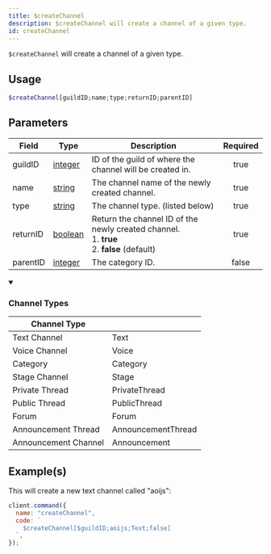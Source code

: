 ```yaml
---
title: $createChannel
description: $createChannel will create a channel of a given type.
id: createChannel
---
```


`$createChannel` will create a channel of a given type.

## Usage

```php
$createChannel[guildID;name;type;returnID;parentID]
```

## Parameters

| Field    | Type                                                                                                | Description                                                                                          | Required |
| -------- | --------------------------------------------------------------------------------------------------- | ---------------------------------------------------------------------------------------------------- | :------: |
| guildID  | [integer](https://developer.mozilla.org/en-US/docs/Web/JavaScript/Reference/Global_Objects/Integer) | ID of the guild of where the channel will be created in.                                             |   true   |
| name     | [string](https://developer.mozilla.org/en-US/docs/Web/JavaScript/Reference/Global_Objects/String)   | The channel name of the newly created channel.                                                       |   true   |
| type     | [string](https://developer.mozilla.org/en-US/docs/Web/JavaScript/Reference/Global_Objects/String)   | The channel type. (listed below)                                                                     |   true   |
| returnID | [boolean](https://developer.mozilla.org/en-US/docs/Web/JavaScript/Reference/Global_Objects/Boolean) | Return the channel ID of the newly created channel. <br /> 1. **true** <br /> 2. **false** (default) |   true   |
| parentID | [integer](https://developer.mozilla.org/en-US/docs/Web/JavaScript/Reference/Global_Objects/Integer) | The category ID.                                                                                     |  false   |

<details open>
  <summary><h3> Channel Types </h3></summary>

| Channel Type         |                    |
| -------------------- | ------------------ |
| Text Channel         | Text               |
| Voice Channel        | Voice              |
| Category             | Category           |
| Stage Channel        | Stage              |
| Private Thread       | PrivateThread      |
| Public Thread        | PublicThread       |
| Forum                | Forum              |
| Announcement Thread  | AnnouncementThread |
| Announcement Channel | Announcement       |

</details>

## Example(s)

This will create a new text channel called "aoijs":

```javascript
client.command({
  name: "createChannel",
  code: `
    $createChannel[$guildID;aoijs;Text;false]
  `,
});
```
